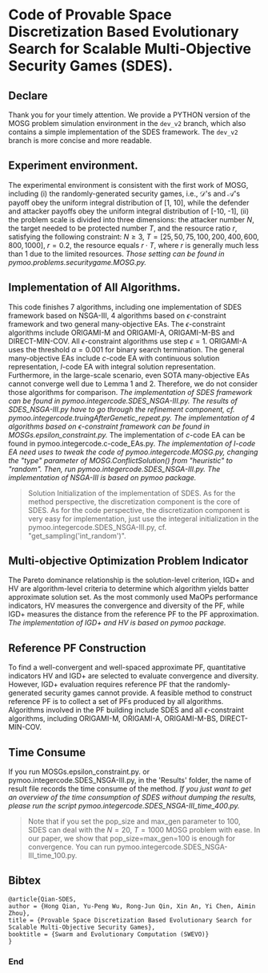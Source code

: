 # Code of Provable Space Discretization Based Evolutionary Search for Scalable Multi-Objective Security Games (SDES).

## Declare
Thank you for your timely attention. We provide a PYTHON version of the MOSG problem simulation environment in the `dev_v2` branch, which also contains a simple implementation of the SDES framework. The `dev_v2` branch is more concise and more readable. 

## Experiment environment.
The experimental environment is consistent with the first work of MOSG, including (i) the randomly-generated security games, i.e., $\mathcal{D}$'s and $\mathcal{A}$'s payoff obey the uniform integral distribution of [1, 10], while the defender and attacker payoffs obey the uniform integral distribution of [-10, -1], (ii) the problem scale is divided into three dimensions: the attacker number $N$, the target needed to be protected number $T$, and the resource ratio $r$, satisfying the following constraint: $N\geq3$, $T=[25, 50, 75, 100, 200, 400, 600, 800, 1000]$, $r=0.2$, the resource equals $r\cdot T$, 
where $r$ is generally much less than 1 due to the limited resources.
*Those setting can be found in pymoo.problems.securitygame.MOSG.py.*

## Implementation of All Algorithms.
This code finishes 7 algorithms, including one implementation of SDES framework based on NSGA-III, 4 algorithms based on $\epsilon$-constraint framework and two general many-objective EAs.
The $\epsilon$-constraint algorithms include ORIGAMI-M and ORIGAMI-A, ORIGAMI-M-BS and DIRECT-MIN-COV. All $\epsilon$-constraint algorithms use step $\epsilon=1$. ORIGAMI-A uses the threshold $\alpha=0.001$ for binary search termination. 
The general many-objective EAs include $c$-code EA with continuous solution representation, $I$-code EA with integral solution representation. Furthermore, in the large-scale scenario, even SOTA many-objective EAs cannot converge well due to Lemma 1 and 2. Therefore, we do not consider those algorithms for comparison.
*The implementation of SDES framework can be found in pymoo.integercode.SDES_NSGA-III.py. The results of SDES_NSGA-III.py have to go through the refinement component, cf. pymoo.integercode.truingAfterGenetic_repeat.py.*
*The implementation of 4 algorithms based on $\epsilon$-constraint framework can be found in MOSGs.epsilon_constraint.py.*
The implementation of $c$-code EA can be found in pymoo.integercode.c-code_EAs.py.
*The implementation of $I$-code EA need uses to tweak the code of pymoo.integercode.MOSG.py, changing the "type" parameter of MOSG.ConflictSolution() from "heuristic" to "random". Then, run pymoo.integercode.SDES_NSGA-III.py.*
*The implementation of NSGA-III is based on pymoo package.*

> Solution Initialization of the implementation of SDES.
As for the method perspective, the discretization component is the core of SDES.  As for the code perspective, the discretization component is very easy for implementation, just use the integeral initialization in the pymoo.integercode.SDES_NSGA-III.py, cf. "get_sampling('int_random')".

## Multi-objective Optimization Problem Indicator
The Pareto dominance relationship is the solution-level criterion, IGD+ and HV are algorithm-level criteria to determine which algorithm yields batter approximate solution set. As the most commonly used MaOPs performance indicators, HV measures the convergence and diversity of the PF, while IGD+ measures the distance from the reference PF to the PF approximation. 
*The implementation of IGD+ and HV is based on pymoo package.*

## Reference PF Construction
To find a well-convergent and well-spaced approximate PF, quantitative indicators HV and IGD+ are selected to evaluate convergence and diversity. However, IGD+ evaluation requires reference PF that the randomly-generated security games cannot provide. A feasible method to construct reference PF is to collect a set of PFs produced by all algorithms. Algorithms involved in the PF building include SDES and all $\epsilon$-constraint algorithms, including ORIGAMI-M, ORIGAMI-A, ORIGAMI-M-BS, DIRECT-MIN-COV.

## Time Consume
If you run MOSGs.epsilon_constraint.py. or pymoo.integercode.SDES_NSGA-III.py, in the 'Results' folder, the name of result file records the time consume of the method.
*If you just want to get an overview of the time consumption of SDES without dumping the results, please run the script pymoo.integercode.SDES_NSGA-III_time_400.py.*
> Note that if you set the pop_size and max_gen parameter to 100, SDES can deal with the $N=20$, $T=1000$ MOSG problem with ease. In our paper, we show that pop_size=max_gen=100 is enough for convergence. You can run pymoo.integercode.SDES_NSGA-III_time_100.py.

## Bibtex
```
@article{Qian-SDES,
author = {Hong Qian, Yu-Peng Wu, Rong-Jun Qin, Xin An, Yi Chen, Aimin Zhou},
title = {Provable Space Discretization Based Evolutionary Search for Scalable Multi-Objective Security Games},
booktitle = {Swarm and Evolutionary Computation (SWEVO)}
}
```

### End
